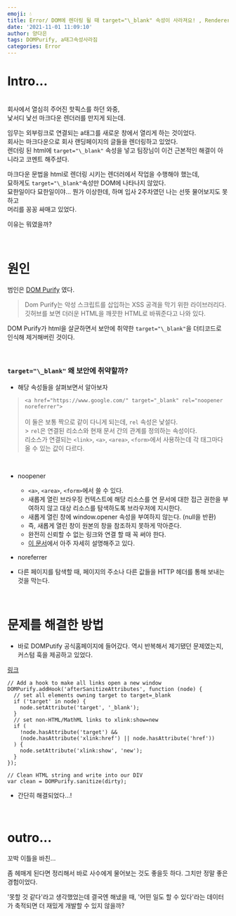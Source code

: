 ```yaml
---
emoji: 💧
title: Error/ DOM에 렌더링 될 때 target="\_blank" 속성이 사라져요! , Renderer remove my attribute!
date: '2021-11-01 11:09:10'
author: 양다은
tags: DOMPurify, a태그속성사라짐
categories: Error
---
```


# Intro...

 <br />
 회사에서 열심히 주어진 핫픽스를 하던 와중, 
 <br />
 낯서디 낯선 마크다운 렌더러를 만지게 되는데.
 
 <br />
 
 임무는 외부링크로 연결되는 a태그를 새로운 창에서 열리게 하는 것이었다. <br />
 회사는 마크다운으로 회사 랜딩페이지의 글들을 렌더링하고 있었다. <br />
 렌더링 된 html에 `target="\_blank"` 속성을 넣고 팀장님이 이건 근본적인 해결이 아니라고 코멘트 해주셨다. <br />

마크다운 문법을 html로 렌더링 시키는 렌더러에서 작업을 수행해야 했는데, <br />
묘하게도 `target="\_blank"`속성만 DOM에 나타나지 않았다. <br />
묘한일이다 묘한일이야... 뭔가 이상한데, 하며 입사 2주차였던 나는 선뜻 물어보지도 못하고 <br />
머리를 꽁꽁 싸매고 있었다.

이유는 뭐였을까?

 <br />

# 원인

범인은 [DOM Purify](https://github.com/cure53/DOMPurify) 였다.

> Dom Purify는 악성 스크립트를 삽입하는 XSS 공격을 막기 위한 라이브러리다.  
>  깃허브를 보면 더러운 HTML을 깨끗한 HTML로 바꿔준다고 나와 있다.

DOM Purify가 html을 살균하면서 보안에 취약한 `target="\_blank"`을 더티코드로 인식해 제거해버린 것이다.

<br />

### `target="\_blank"` 왜 보안에 취약할까?

- 해당 속성들을 살펴보면서 알아보자

> `<a href="https://www.google.com/" target="_blank" rel="noopener noreferrer">` <br /><br />
> 이 둘은 보통 짝으로 같이 다니게 되는데, `rel` 속성은 낯설다.<br /> > `rel`은 연결된 리소스와 현재 문서 간의 관계를 정의하는 속성이다. <br />
> 리소스가 연결되는 `<link>`, `<a>`, `<area>`, `<form>`에서 사용하는데 각 태그마다 올 수 있는 값이 다르다.

  <br />
  
  - noopener
    - `<a>`, `<area>`, `<form>`에서 쓸 수 있다.
    - 새롭게 열린 브라우징 컨텍스트에 해당 리소스를 연 문서에 대한 접근 권한을 부여하지 않고 대상 리소스를 탐색하도록 브라우저에 지시한다.
    - 새롭게 열린 창에 window.opener 속성을 부여하지 않는다. (null을 반환)
    - 즉, 새롭게 열린 창이 원본의 창을 참조하지 못하게 막아준다.
    - 완전히 신뢰할 수 없는 링크와 연결 할 때 꼭 써야 한다.
    - [이 문서](https://mathiasbynens.github.io/rel-noopener/)에서 아주 자세히 설명해주고 있다.

- noreferrer
- 다른 페이지를 탐색할 때, 페이지의 주소나 다른 값들을 HTTP 헤더를 통해 보내는 것을 막는다.

<br />

# 문제를 해결한 방법

- 바로 DOMPutify 공식홈페이지에 들어갔다. 역시 반복해서 제기됐던 문제였는지, 커스텀 훅을 제공하고 있었다.

[링크](https://fossies.org/linux/DOMPurify/demos/README.md#:~:text=Hook%20to%20open%20all%20links%20in%20a%20new%20window)

```
// Add a hook to make all links open a new window
DOMPurify.addHook('afterSanitizeAttributes', function (node) {
  // set all elements owning target to target=_blank
  if ('target' in node) {
    node.setAttribute('target', '_blank');
  }
  // set non-HTML/MathML links to xlink:show=new
  if (
    !node.hasAttribute('target') &&
    (node.hasAttribute('xlink:href') || node.hasAttribute('href'))
  ) {
    node.setAttribute('xlink:show', 'new');
  }
});

// Clean HTML string and write into our DIV
var clean = DOMPurify.sanitize(dirty);
```

- 간단히 해결되었다...!

<br />

# outro...

꼬박 이틀을 바친...

좀 헤매게 된다면 정리해서 바로 사수에게 물어보는 것도 좋을듯 하다.
그치만 정말 좋은 경험이었다.

'못할 것 같다'라고 생각했었는데 결국엔 해냈을 때, '어떤 일도 할 수 있다'라는 데이터가 축적되면 더 재밌게 개발할 수 있지 않을까?

